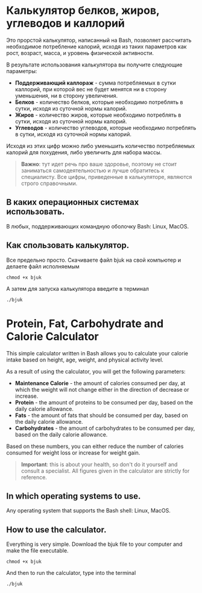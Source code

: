 # Калькулятор белков, жиров, углеводов и каллорий

Это прорстой калькулятор, написанный на Bash, позволяет рассчитать необходимое потребление калорий, исходя из таких параметров как рост, возраст, масса, и уровень физической активности.

В результате использования калькулятора вы получите следующие параметры:

- **Поддерживающий каллораж** - сумма потребляемых в сутки каллорий, при которой вес не будет менятся ни в сторону уменьшения, ни в сторону увеличения.
- **Белков** - количество белков, которые необходимо потреблять в сутки, исходя из суточной нормы калорий.
- **Жиров** - количество жиров, которые необходимо потреблять в сутки, исходя из суточной нормы калорий.
- **Углеводов** - количество углеводов, которые необходимо потреблять в сутки, исходя из суточной нормы калорий.

Исходя из этих цифр можно либо уменьшить количество потребляемых калорий для похудения, либо увеличить для набора массы.

> **Важно**: тут идет речь про ваше здоровье, поэтому не стоит заниматься самодеятельностью и лучше обратитесь к специалисту. Все цифры, приведенные в калькуляторе, являются строго справочными.


## В каких операционных системах использовать.
В любых, поддерживающих командную оболочку Bash: Linux, MacOS.

## Как спользовать калькулятор.

Все предельно просто. Скачиваете файл bjuk на свой компьютер и делаете файл исполняемым

```
chmod +x bjuk
```
А затем для запуска калькулятора введите в терминал
```
./bjuk
```


# Protein, Fat, Carbohydrate and Calorie Calculator

This simple calculator written in Bash allows you to calculate your calorie intake based on height, age, weight, and physical activity level.

As a result of using the calculator, you will get the following parameters:

- **Maintenance Calorie** - the amount of calories consumed per day, at which the weight will not change either in the direction of decrease or increase.
- **Protein** - the amount of proteins to be consumed per day, based on the daily calorie allowance.
- **Fats** - the amount of fats that should be consumed per day, based on the daily calorie allowance.
- **Carbohydrates** - the amount of carbohydrates to be consumed per day, based on the daily calorie allowance.

Based on these numbers, you can either reduce the number of calories consumed for weight loss or increase for weight gain.

> **Important**: this is about your health, so don't do it yourself and consult a specialist. All figures given in the calculator are strictly for reference.

## In which operating systems to use.
Any operating system that supports the Bash shell: Linux, MacOS.

## How to use the calculator.

Everything is very simple. Download the bjuk file to your computer and make the file executable.

```
chmod +x bjuk
```
And then to run the calculator, type into the terminal
```
./bjuk
```
